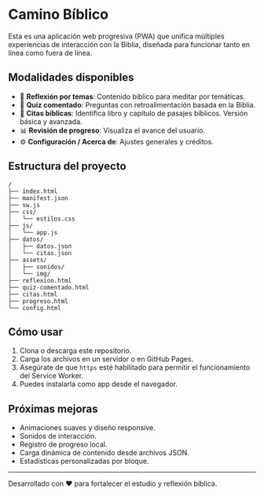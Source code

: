 # Camino Bíblico

Esta es una aplicación web progresiva (PWA) que unifica múltiples experiencias de interacción con la Biblia, diseñada para funcionar tanto en línea como fuera de línea.

## Modalidades disponibles

- 🧘 **Reflexión por temas**: Contenido bíblico para meditar por temáticas.
- 🧠 **Quiz comentado**: Preguntas con retroalimentación basada en la Biblia.
- 📖 **Citas bíblicas**: Identifica libro y capítulo de pasajes bíblicos. Versión básica y avanzada.
- 📊 **Revisión de progreso**: Visualiza el avance del usuario.
- ⚙️ **Configuración / Acerca de**: Ajustes generales y créditos.

## Estructura del proyecto

```
/
├── index.html
├── manifest.json
├── sw.js
├── css/
│   └── estilos.css
├── js/
│   └── app.js
├── datos/
│   ├── datos.json
│   └── citas.json
├── assets/
│   ├── sonidos/
│   └── img/
├── reflexion.html
├── quiz-comentado.html
├── citas.html
├── progreso.html
└── config.html
```

## Cómo usar

1. Clona o descarga este repositorio.
2. Carga los archivos en un servidor o en GitHub Pages.
3. Asegúrate de que `https` esté habilitado para permitir el funcionamiento del Service Worker.
4. Puedes instalarla como app desde el navegador.

## Próximas mejoras

- Animaciones suaves y diseño responsive.
- Sonidos de interacción.
- Registro de progreso local.
- Carga dinámica de contenido desde archivos JSON.
- Estadísticas personalizadas por bloque.

---

Desarrollado con ❤️ para fortalecer el estudio y reflexión bíblica.
